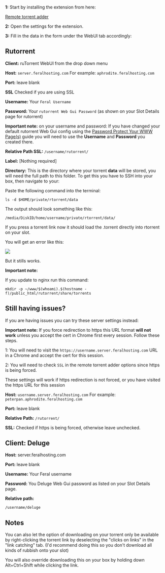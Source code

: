 
**1:** Start by installing the extension from here:

[Remote torrent adder](https://chrome.google.com/webstore/detail/oabphaconndgibllomdcjbfdghcmenci)

**2:** Open the settings for the extension.

**3:** Fill in the data in the form under the WebUI tab accordingly:

Rutorrent
---

**Client:** ruTorrent WebUI from the drop down menu

**Host:** `server.feralhosting.com` For example: `aphrodite.feralhosting.com`

**Port:** leave blank

**SSL** Checked if you are using SSL

**Username:** Your `Feral Username`

**Password:** Your `rutorrent Web Gui Password` (as shown on your Slot Details page for rutorrent)

**Important note:** on your username and password: If you have changed your default rutorrent Web Gui config using the [Password Protect Your WWW Page(s)](https://www.feralhosting.com/faq/view?question=22) guide you will need to use the **Username** and **Password** you created there.

**Relative Path SSL:** `/username/rutorrent/`

**Label:** [Nothing required]

**Directory:** This is the directory where your torrent **data** will be stored, you will need the full path to this folder.
To get this you have to SSH into your box, then navigate to your:

Paste the following command into the terminal: 

~~~
ls -d $HOME/private/rtorrent/data
~~~

The output should look something like this:

~~~
/media/DiskID/home/username/private/rtorrent/data/
~~~

If you press a torrent link now it should load the .torrent directly into rtorrent
on your slot.

You will get an error like this:

![](https://raw.github.com/feralhosting/feralfilehosting/master/Feral%20Wiki/Other%20software/Remote%20Torrent%20Adder%20-%20Adding%20torrents%20to%20your%20slot%20from%20Chrome/error.png)

But it stills works.

**Important note:**

If you update to nginx run this command:

~~~
mkdir -p ~/www/$(whoami).$(hostname -f)/public_html/rutorrent/share/torrents
~~~

Still having issues?
---

If you are having issues you can try these server settings instead:

**Important note:** If you force redirection to https this URL format **will not work** unless you accept the cert in Chrome first every session. Follow these steps.

1: You will need to visit the `https://username.server.feralhosting.com` URL in a Chrome and accept the cert for this session.

2: You will need to check `SSL` in the remote torrent adder options since https is being forced.

These settings will work if https redirection is not forced, or you have visited the https URL for this session

**Host:** `username.server.feralhosting.com` For example: `peterpan.aphrodite.feralhosting.com`

**Port:** leave blank

**Relative Path:** `/rutorrent/`

**SSL:** Checked if https is being forced, otherwise leave unchecked.

Client: Deluge
---

**Host:** server.feralhosting.com

**Port:** leave blank

**Username:** Your Feral username

**Password:** You Deluge Web Gui password as listed on your Slot Details page.

**Relative path:**

~~~
/username/deluge
~~~

Notes
---

You can also let the option of downloading on your torrent only be available by right-clicking
the torrent link by deselecting the "clicks on links" in the "link catching" tab.
(I'd recommend doing this so you don't download all kinds of rubbish onto your slot)

You will also override downloading this on your box by holding down Alt+Ctrl+Shift
while clicking the link.




